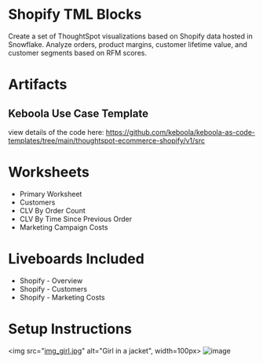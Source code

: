 # Shopify TML Blocks

Create a set of ThoughtSpot visualizations based on Shopify data hosted in Snowflake. Analyze orders, product margins, customer lifetime value, and customer segments based on RFM scores. 

# Artifacts 

## Keboola Use Case Template
view details of the code here: 
https://github.com/keboola/keboola-as-code-templates/tree/main/thoughtspot-ecommerce-shopify/v1/src


# Worksheets
- Primary Worksheet
- Customers
- CLV By Order Count
- CLV By Time Since Previous Order
- Marketing Campaign Costs

# Liveboards Included
- Shopify - Overview
- Shopify - Customers
- Shopify - Marketing Costs

# Setup Instructions
<img src="[img_girl.jpg](https://user-images.githubusercontent.com/29617424/191084315-61b6f2df-f39b-4cbe-988e-aa14dacb4b3e.png)" alt="Girl in a jacket", width=100px>
![image](https://user-images.githubusercontent.com/29617424/191084315-61b6f2df-f39b-4cbe-988e-aa14dacb4b3e.png)
